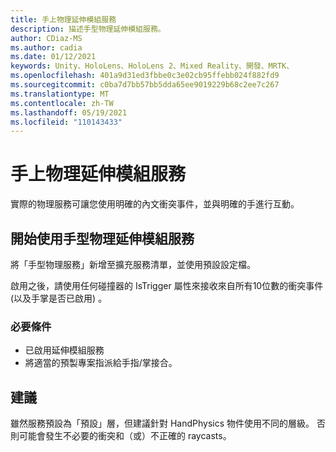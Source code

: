 ```yaml
---
title: 手上物理延伸模組服務
description: 描述手型物理延伸模組服務。
author: CDiaz-MS
ms.author: cadia
ms.date: 01/12/2021
keywords: Unity、HoloLens、HoloLens 2、Mixed Reality、開發、MRTK、
ms.openlocfilehash: 401a9d31ed3fbbe0c3e02cb95ffebb024f882fd9
ms.sourcegitcommit: c0ba7d7bb57bb5dda65ee9019229b68c2ee7c267
ms.translationtype: MT
ms.contentlocale: zh-TW
ms.lasthandoff: 05/19/2021
ms.locfileid: "110143433"
---
```

# <a name="hand-physics-extension-services"></a>手上物理延伸模組服務

實際的物理服務可讓您使用明確的內文衝突事件，並與明確的手進行互動。

## <a name="getting-started-with-hand-physics-extension-service"></a>開始使用手型物理延伸模組服務

將「手型物理服務」新增至擴充服務清單，並使用預設設定檔。

啟用之後，請使用任何碰撞器的 IsTrigger 屬性來接收來自所有10位數的衝突事件 (以及手掌是否已啟用) 。

### <a name="prerequisites"></a>必要條件

- 已啟用延伸模組服務
- 將適當的預製專案指派給手指/掌接合。

## <a name="recommendations"></a>建議

雖然服務預設為「預設」層，但建議針對 HandPhysics 物件使用不同的層級。 否則可能會發生不必要的衝突和（或）不正確的 raycasts。
